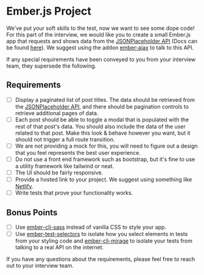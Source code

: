 # Ember.js Project

We've put your soft skills to the test, now we want to see some dope code! For this part of the interview, we would like you to create a small Ember.js app that requests and shows data from the [JSONPlaceholder API](https://jsonplaceholder.typicode.com/) (Docs can be found [here](https://github.com/typicode/json-server)). We suggest using the addon [ember-ajax](https://github.com/ember-cli/ember-ajax) to talk to this API.

If any special requirements have been conveyed to you from your interview
team, they supersede the following.

## Requirements

- [ ] Display a paginated list of post titles. The data should be retrieved from the [JSONPlaceholder API](https://jsonplaceholder.typicode.com/), and there should be pagination controls to retrieve additional pages of data.
- [ ] Each post should be able to toggle a modal that is populated with the rest of that post's data. You should also include the data of the user related to that post. Make this look & behave however you want, but it should not trigger a full route transition.
- [ ] We are not providing a mock for this, you will need to figure out a design that you feel represents the best user experience.
- [ ] Do not use a front end framework such as bootstrap, but it's fine to use a utility framework like tailwind or neat.
- [ ] The UI should be fairly responsive.
- [ ] Provide a hosted link to your project. We suggest using something like [Netlify](https://www.netlify.com/).
- [ ] Write tests that prove your functionality works.

## Bonus Points
- [ ] Use [ember-cli-sass](https://github.com/aexmachina/ember-cli-sass) instead of vanilla CSS to style your app.
- [ ] Use [ember-test-selectors](https://github.com/simplabs/ember-test-selectors) to isolate how you select elements in tests from your styling code and [ember-cli-mirage](https://www.ember-cli-mirage.com/) to isolate your tests from talking to a real API on the internet.

If you have any questions about the requirements, please feel free to reach out to your interview
team.
